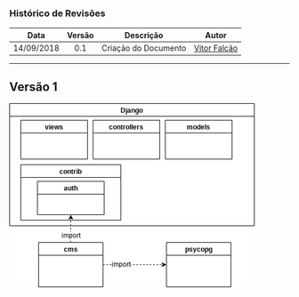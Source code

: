 ### Histórico de Revisões

| Data       | Versão | Descrição            |         Autor             |
|:----------:|:------:|:--------------------:|:-------------------------:|
| 14/09/2018 | 0.1 | Criação do Documento  | [Vitor Falcão](https://github.com/vitorfhc) |

---

## Versão 1
![diagrama-pacotes](images/packages_diagram.png)
